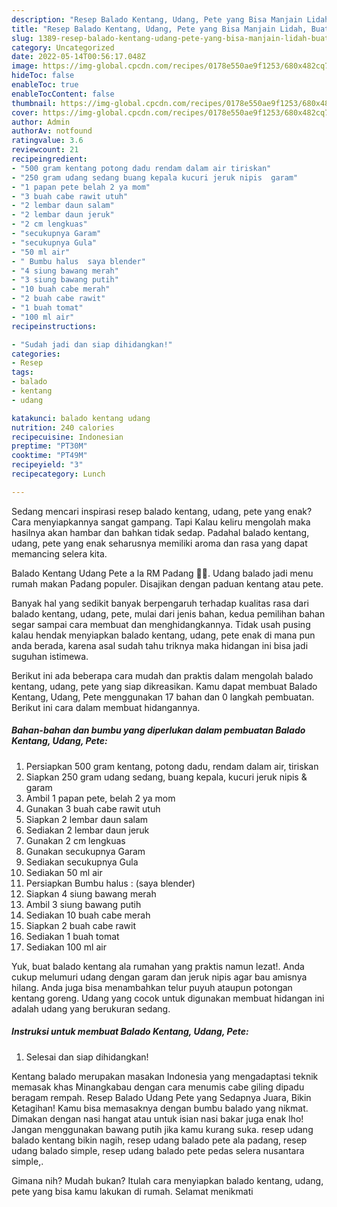 ```yaml
---
description: "Resep Balado Kentang, Udang, Pete yang Bisa Manjain Lidah, Buat Buka Puasa Enak Banget"
title: "Resep Balado Kentang, Udang, Pete yang Bisa Manjain Lidah, Buat Buka Puasa Enak Banget"
slug: 1389-resep-balado-kentang-udang-pete-yang-bisa-manjain-lidah-buat-buka-puasa-enak-banget
category: Uncategorized
date: 2022-05-14T00:56:17.048Z
image: https://img-global.cpcdn.com/recipes/0178e550ae9f1253/680x482cq70/balado-kentang-udang-pete-foto-resep-utama.jpg
hideToc: false
enableToc: true
enableTocContent: false
thumbnail: https://img-global.cpcdn.com/recipes/0178e550ae9f1253/680x482cq70/balado-kentang-udang-pete-foto-resep-utama.jpg
cover: https://img-global.cpcdn.com/recipes/0178e550ae9f1253/680x482cq70/balado-kentang-udang-pete-foto-resep-utama.jpg
author: Admin
authorAv: notfound
ratingvalue: 3.6
reviewcount: 21
recipeingredient:
- "500 gram kentang potong dadu rendam dalam air tiriskan"
- "250 gram udang sedang buang kepala kucuri jeruk nipis  garam"
- "1 papan pete belah 2 ya mom"
- "3 buah cabe rawit utuh"
- "2 lembar daun salam"
- "2 lembar daun jeruk"
- "2 cm lengkuas"
- "secukupnya Garam"
- "secukupnya Gula"
- "50 ml air"
- " Bumbu halus  saya blender"
- "4 siung bawang merah"
- "3 siung bawang putih"
- "10 buah cabe merah"
- "2 buah cabe rawit"
- "1 buah tomat"
- "100 ml air"
recipeinstructions:

- "Sudah jadi dan siap dihidangkan!"
categories:
- Resep
tags:
- balado
- kentang
- udang

katakunci: balado kentang udang 
nutrition: 240 calories
recipecuisine: Indonesian
preptime: "PT30M"
cooktime: "PT49M"
recipeyield: "3"
recipecategory: Lunch

---
```



Sedang mencari inspirasi resep balado kentang, udang, pete yang enak? Cara menyiapkannya sangat gampang. Tapi Kalau keliru mengolah maka hasilnya akan hambar dan bahkan tidak sedap. Padahal balado kentang, udang, pete yang enak seharusnya memiliki aroma dan rasa yang dapat memancing selera kita.


Balado Kentang Udang Pete a la RM Padang 👍🏼. Udang balado jadi menu rumah makan Padang populer. Disajikan dengan paduan kentang atau pete.

Banyak hal yang sedikit banyak berpengaruh terhadap kualitas rasa dari balado kentang, udang, pete, mulai dari jenis bahan, kedua pemilihan bahan segar sampai cara membuat dan menghidangkannya. Tidak usah pusing kalau hendak menyiapkan balado kentang, udang, pete enak di mana pun anda berada, karena asal sudah tahu triknya maka hidangan ini bisa jadi suguhan istimewa.


Berikut ini ada beberapa cara mudah dan praktis dalam mengolah balado kentang, udang, pete yang siap dikreasikan. Kamu dapat membuat Balado Kentang, Udang, Pete menggunakan 17 bahan dan 0 langkah pembuatan. Berikut ini cara dalam membuat hidangannya.

<!--inarticleads1-->

##### Bahan-bahan dan bumbu yang diperlukan dalam pembuatan Balado Kentang, Udang, Pete:

1. Persiapkan 500 gram kentang, potong dadu, rendam dalam air, tiriskan
1. Siapkan 250 gram udang sedang, buang kepala, kucuri jeruk nipis &amp; garam
1. Ambil 1 papan pete, belah 2 ya mom
1. Gunakan 3 buah cabe rawit utuh
1. Siapkan 2 lembar daun salam
1. Sediakan 2 lembar daun jeruk
1. Gunakan 2 cm lengkuas
1. Gunakan secukupnya Garam
1. Sediakan secukupnya Gula
1. Sediakan 50 ml air
1. Persiapkan  Bumbu halus : (saya blender)
1. Siapkan 4 siung bawang merah
1. Ambil 3 siung bawang putih
1. Sediakan 10 buah cabe merah
1. Siapkan 2 buah cabe rawit
1. Sediakan 1 buah tomat
1. Sediakan 100 ml air


Yuk, buat balado kentang ala rumahan yang praktis namun lezat!. Anda cukup melumuri udang dengan garam dan jeruk nipis agar bau amisnya hilang. Anda juga bisa menambahkan telur puyuh ataupun potongan kentang goreng. Udang yang cocok untuk digunakan membuat hidangan ini adalah udang yang berukuran sedang. 

<!--inarticleads2-->

##### Instruksi untuk membuat Balado Kentang, Udang, Pete:


1. Selesai dan siap dihidangkan!

Kentang balado merupakan masakan Indonesia yang mengadaptasi teknik memasak khas Minangkabau dengan cara menumis cabe giling dipadu beragam rempah. Resep Balado Udang Pete yang Sedapnya Juara, Bikin Ketagihan! Kamu bisa memasaknya dengan bumbu balado yang nikmat. Dimakan dengan nasi hangat atau untuk isian nasi bakar juga enak lho! Jangan menggunakan bawang putih jika kamu kurang suka. resep udang balado kentang bikin nagih, resep udang balado pete ala padang, resep udang balado simple, resep udang balado pete pedas selera nusantara simple,. 

Gimana nih? Mudah bukan? Itulah cara menyiapkan balado kentang, udang, pete yang bisa kamu lakukan di rumah. Selamat menikmati
